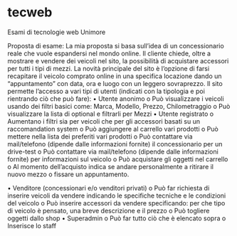 # tecweb
Esami di tecnologie web Unimore

Proposta di esame:
La mia proposta si basa sull’idea di un concessionario reale che vuole espandersi nel mondo online.
Il cliente chiede, oltre a mostrare e vendere dei veicoli nel sito, la possibilità di acquistare accessori
per tutti i tipi di mezzi.
La novità principale del sito è l’opzione di farsi recapitare il veicolo comprato online in una
specifica locazione dando un “appuntamento” con data, ora e luogo con un leggero sovraprezzo.
Il sito permette l’accesso a vari tipi di utenti (indicati con la tipologia e poi rientrando ciò che può
fare):
• Utente anonimo
    o Può visualizzare i veicoli usando dei filtri basici come: Marca, Modello, Prezzo,
Chilometraggio
    o Può visualizzare la lista di optional e filtrarli per Mezzi
• Utente registrato
    o Aumentano i filtri sia per veicoli che per gli accessori basati su un raccomandation
system
    o Può aggiungere al carrello vari prodotti
    o Può mettere nella lista dei preferiti vari prodotti
    o Può contattare via mail/telefono (dipende dalle informazioni fornite) il
    concessionario per un drive-test
    o Può contattare via mail/telefono (dipende dalle informazioni fornite) per
    informazioni sul veicolo
    o Può acquistare gli oggetti nel carrello
    o Al momento dell’acquisto indica se andare personalmente a ritirare il nuovo mezzo o
    fissare un appuntamento.

• Venditore (concessionari e/o venditori privati)
    o Può far richiesta di inserire veicoli da vendere indicando le specifiche tecniche e le
    condizioni del veicolo
    o Può inserire accessori da vendere specificando: per che tipo di veicolo è pensato, una
breve descrizione e il prezzo
    o Può togliere oggetti dallo shop
• Superadmin
    o Può far tutto ciò che è elencato sopra
    o Inserisce lo staff
